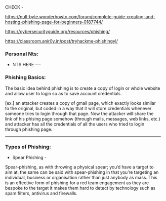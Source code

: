 
CHECK -

https://null-byte.wonderhowto.com/forum/complete-guide-creating-and-hosting-phishing-page-for-beginners-0187744/

https://cybersecurityguide.org/resources/phishing/

https://classroom.anir0y.in/post/tryhackme-phishingyl/


### Personal Nts:

* NTS HERE ---

### Phishing Basics:

The basic idea behind phishing is to create a copy of login or whole website and allow user to login so as to save account credentials. 


[ex.] an attacker creates a copy of gmail page, which exactly looks similar to the original, but coded in a way that it will store credentials whenever someone tries to login through that page. Now the attacker will share the link of his phising page somehow (through mails, messages, web links, etc.) and attacker has all the credentials of all the users who tried to login through phishing page.

* * *

### Types of Phishing:

* Spear Phishing - 

Spear-phishing, as with throwing a physical spear; you’d have a target to aim at, the same can be said with spear-phishing in that you’re targeting an individual, business or organisation rather than just anybody as mass. This is an effective form of phishing for a red team engagement as they are bespoke to the target it makes them hard to detect by technology such as spam filters, antivirus and firewalls.
